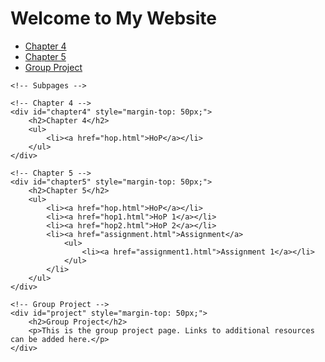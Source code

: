 <!DOCTYPE html>
<html lang="en">
<head>
    <meta charset="UTF-8">
    <meta name="viewport" content="width=device-width, initial-scale=1.0">
</head>
<body>
    <h1>Welcome to My Website</h1>
    <ul>
        <li><a href="chapter4.html">Chapter 4</a></li>
        <li><a href="chapter5.html">Chapter 5</a></li>
        <li><a href="project.html">Group Project</a></li>
    </ul>

    <!-- Subpages -->

    <!-- Chapter 4 -->
    <div id="chapter4" style="margin-top: 50px;">
        <h2>Chapter 4</h2>
        <ul>
            <li><a href="hop.html">HoP</a></li>
        </ul>
    </div>

    <!-- Chapter 5 -->
    <div id="chapter5" style="margin-top: 50px;">
        <h2>Chapter 5</h2>
        <ul>
            <li><a href="hop.html">HoP</a></li>
            <li><a href="hop1.html">HoP 1</a></li>
            <li><a href="hop2.html">HoP 2</a></li>
            <li><a href="assignment.html">Assignment</a>
                <ul>
                    <li><a href="assignment1.html">Assignment 1</a></li>
                </ul>
            </li>
        </ul>
    </div>

    <!-- Group Project -->
    <div id="project" style="margin-top: 50px;">
        <h2>Group Project</h2>
        <p>This is the group project page. Links to additional resources can be added here.</p>
    </div>
</body>
</html>
